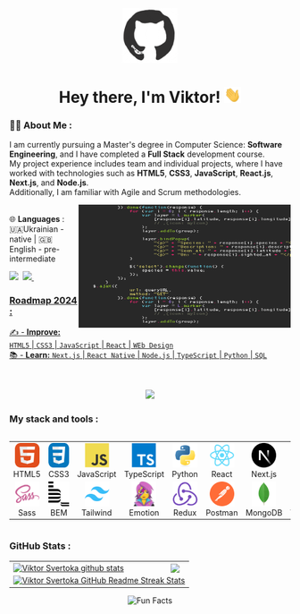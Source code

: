 <div id="header" align="center">

<img src="./assets/github.gif" width="100"/>

<h1>
Hey there, I'm Viktor!
<img src="./assets/giphy.gif" width="30px" alt="GIF">
</h1>

</div>
  
### 👨‍💻 About Me :
I am currently pursuing a Master's degree in Computer Science: **Software Engineering**, and I have completed a **Full Stack** development course. <br> 
My project experience includes team and individual projects, where I have worked with technologies such as **HTML5**, **CSS3**, **JavaScript**, **React.js**, **Next.js**, and **Node.js**. <br>
Additionally, I am familiar with Agile and Scrum methodologies. <br>

<img align="right" src="./assets/code.gif" width="380" height="220"><br>
🌐 **Languages** :
🇺🇦Ukrainian - native | 🇬🇧English - pre-intermediate

 <div>
   <a href="https://www.behance.net/viktorsvertoka" target="_blank"><img src="https://img.shields.io/badge/-Behance-blue?style=for-the-badge&logo=behance&logoColor=white" target="_blank"></a>&nbsp;
   <a href="https://www.codewars.com/users/ViktorSvertoka"><img src="https://www.codewars.com/users/ViktorSvertoka/badges/small">&nbsp;
 </div>

### Roadmap 2024 :

✍️ - **Improve:** `HTML5` | `CSS3` | `JavaScript` | `React` | `WEb Design` <br>
📚 - **Learn:** `Next.js` | `React Native` | `Node.js` | `TypeScript` | `Python` | `SQL` <br>

<br>
<br>

<div align="center">
<a href="https://u8views.com/github/ViktorSvertoka"><img src="https://u8views.com/api/v1/github/profiles/115661003/views/day-week-month-total-count.svg"></a>
</div>

### My stack and tools :

<div style="display: flex; align-items: flex-start; align: center">
<table align="center">
  <tr>
     <td align="center"  width="88">
         <img src="./images/html5.svg" title="HTML5" alt="HTML5" width="44" height="44"/>
      <br>HTML5
    </td>
    <td align="center" width="88">
        <img src="./images/css3-original.svg"  title="CSS3" alt="CSS3" width="44" height="44"/>
      <br>CSS3
    </td>
<td align="center" width="88">
         <img src="./images/javascript-original.svg"  title="JS" alt="JS" width="44" height="44"/>
      <br>JavaScript
    </td>
    <td align="center" width="88">
        <img src="./images/typescript-original.svg"  title="TS" alt="TS" width="44" height="44"/>
      <br>TypeScript
    </td>
    <td align="center" width="88">
        <img src="./images/python-original.svg"  title="Python" alt="Python" width="44" height="44"/>
      <br>Python
    </td>
    <td align="center" width="88">
        <img src="./images/react-original.svg"  title="React" alt="React" width="44" height="44"/>
      <br>React
    </td>
    <td align="center" width="88">
        <img src="./images/nextjs-original.svg" title="Next.js" alt="Next.js" width="44" height="44"/>
      <br>Next.js
    </td>
    <td align="center" width="88">
      <img src="./images/nodejs-original.svg"  title="Node.js" alt="Node.js" width="44" height="44"/>
      <br>Node.js
    </td>
        <td align="center" width="88">
       <img src="./images/sql-original.svg" title="SQL" alt="SQL" width="44" height="44"/>
      <br>SQL
      </td>
   
  </tr>
    <td align="center" width="88">
        <img src="./images/sass-original.svg" title="Sass" alt="Sass" width="44" height="44"/>
      <br>Sass
    </td>
    <td align="center" width="88"> 
        <img src="./images/bem-original.svg" title="Bem" alt="Bem" width="44" height="44"/>
      <br>BEM
    </td>
    <td align="center"  width="88">
        <img src="./images/tailwindcss-original.svg" title="Tailwind" alt="Tailwind" width="44" height="44"/>
      <br>Tailwind
    </td>
    <td align="center" width="88">
        <img src="./images/emotion-original.png" title="Emotion" alt="Emotion" width="44" height="44"/>
      <br>Emotion
    </td>
    <td align="center" width="88">
        <img src="./images/redux-original.svg"  title="Redux" alt="Redux" width="44" height="44"/>
      <br>Redux
    </td>
      <td align="center" width="88">
        <img src="./images/postman-original.svg" title="Postman" alt="Postman" width="44" height="44"/>
      <br>Postman
    </td>
      </td>
      <td align="center" width="88">
        <img src="./images/mongodb-original.svg" title="MongoDB" alt="MongoDB" width="44" height="44"/>
      <br>MongoDB
     </td>
  <td align="center" width="88">
        <img src="./images/vscode-original.svg" title="Visual Studio Code" alt="Visual Studio Code" width="44" height="44"/>
      <br>VSCode
     </td>
  <td align="center" width="88">
        <img src="./images/figma-original.svg" title="Figma" alt="Figma" width="44" height="44"/>
      <br>Figma
     </td>
 
</table>
</div>

### GitHub Stats :

<table align="center">
  <tr>
  <td>
   <a href="https://github.com/ViktorSvertoka/github-readme-stats"><img align="center" src="https://github-readme-stats.vercel.app/api?username=ViktorSvertoka&show_icons=true&include_all_commits=true&theme=buefy&hide_border=true" alt="Viktor Svertoka github stats" /></a>
  </td>
  <td>
  <a href="https://github.com/ViktorSvertoka/github-readme-stats"><img align="center" src="https://github-readme-stats.vercel.app/api/top-langs/?username=ViktorSvertoka&layout=compact&theme=buefy&hide_border=true" /></a>
  </td>
  </tr>
  <tr>
  <td colspan=2 align="center">
  <a href="https://git.io/streak-stats"> <img src="http://github-readme-streak-stats.herokuapp.com?user=ViktorSvertoka&hide_border=true&background=f6f8fa&currStreakLabel=000000&date_format=j%20M%5B%20Y%5D" alt="Viktor Svertoka GitHub Readme Streak Stats" /> </a>
  </td>
  </tr>
</table>

  <div align=center> 
   <img src="https://readme-typing-svg.herokuapp.com?color=%2336BCF7&size=30&center=true&vCenter=true&width=1000&height=50&lines=Fun+Facts:+;I+use+a+technique+called+rubber+duck+debugging+;" alt="Fun Facts" /> 
  </div>
